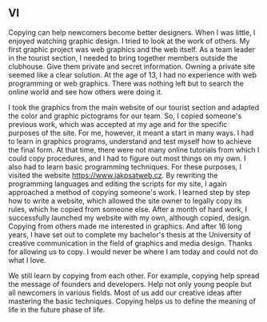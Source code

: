 ## VI
Copying can help newcomers become better designers. When I was little, I enjoyed watching graphic design. 
I tried to look at the work of others. My first graphic project was web graphics and the web itself. 
As a team leader in the tourist section, I needed to bring together members outside the clubhouse. 
Give them private and secret information. Owning a private site seemed like a clear solution.
At the age of 13, I had no experience with web programming or web graphics. There was nothing left but to search the online world and see how others were doing it.

I took the graphics from the main website of our tourist section and adapted the color and graphic pictograms for our team. 
So, I copied someone's previous work, which was accepted at my age and for the specific purposes of the site. For me, however, 
it meant a start in many ways. I had to learn in graphics programs, understand and test myself how to achieve the final form. At that time, 
there were not many online tutorials from which I could copy procedures, and I had to figure out most things on my own.
I also had to learn basic programming techniques. For these purposes, I visited the website https://www.jakpsatweb.cz. 
By rewriting the programming languages and editing the scripts for my site, I again approached a method of copying someone's work. 
I learned step by step how to write a website, which allowed the site owner to legally copy its rules, which he copied from someone else. 
After a month of hard work, I successfully launched my website with my own, although copied, design. Copying from others made me interested in graphics. 
And after 16 long years, I have set out to complete my bachelor's thesis at the University of creative communication in the field of graphics and media design. 
Thanks for allowing us to copy. I would never be where I am today and could not do what I love.

We still learn by copying from each other. For example, copying help spread the message of founders and developers. 
Help not only young people but all newcomers in various fields. Most of us add our creative ideas after mastering the basic techniques. 
Copying helps us to define the meaning of life in the future phase of life.
